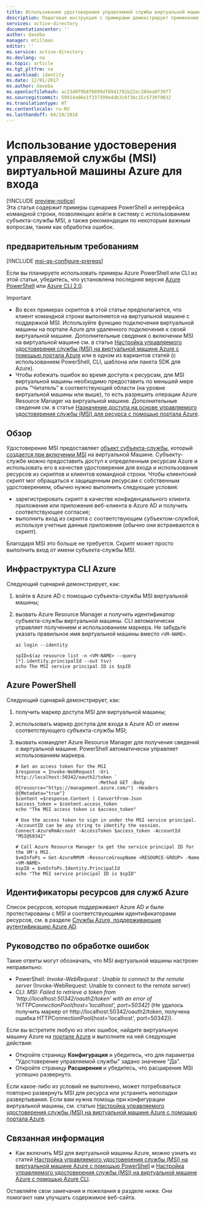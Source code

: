 ```yaml
---
title: Использование удостоверения управляемой службы виртуальной машины Azure для входа
description: Пошаговая инструкция с примерами демонстрирует применение субъекта-службы MSI виртуальной машины Azure для входа и доступа к ресурсам из клиентского скрипта.
services: active-directory
documentationcenter: ''
author: daveba
manager: mtillman
editor: ''
ms.service: active-directory
ms.devlang: na
ms.topic: article
ms.tgt_pltfrm: na
ms.workload: identity
ms.date: 12/01/2017
ms.author: daveba
ms.openlocfilehash: ac23d0f9b8f6899df6941791b22ec384ea0f3977
ms.sourcegitcommit: 59914a06e1f337399e4db3c6f3bc15c573079832
ms.translationtype: HT
ms.contentlocale: ru-RU
ms.lasthandoff: 04/19/2018
---
```

# <a name="how-to-use-an-azure-vm-managed-service-identity-msi-for-sign-in"></a>Использование удостоверения управляемой службы (MSI) виртуальной машины Azure для входа 

[!INCLUDE [preview-notice](../../../includes/active-directory-msi-preview-notice.md)]  
Эта статья содержит примеры сценариев PowerShell и интерфейса командной строки, позволяющих войти в систему с использованием субъекта-службы MSI, а также рекомендации по некоторым важным вопросам, таким как обработка ошибок.

## <a name="prerequisites"></a>предварительным требованиям

[!INCLUDE [msi-qs-configure-prereqs](../../../includes/active-directory-msi-qs-configure-prereqs.md)]

Если вы планируете использовать примеры Azure PowerShell или CLI из этой статьи, убедитесь, что установлена последняя версия [Azure PowerShell](https://www.powershellgallery.com/packages/AzureRM) или [Azure CLI 2.0](https://docs.microsoft.com/cli/azure/install-azure-cli). 

> [!IMPORTANT]
> - Во всех примерах скриптов в этой статье предполагается, что клиент командной строки выполняется на виртуальной машине с поддержкой MSI. Используйте функцию подключения виртуальной машины на портале Azure для удаленного подключения к своей виртуальной машине. Дополнительные сведения о включении MSI на виртуальной машине см. в статье [Настройка управляемого удостоверения службы (MSI) на виртуальной машине Azure с помощью портала Azure](qs-configure-portal-windows-vm.md) или в одном из вариантов статей (с использованием PowerShell, CLI, шаблона или пакета SDK для Azure). 
> - Чтобы избежать ошибок во время доступа к ресурсам, для MSI виртуальной машины необходимо предоставить по меньшей мере роль "Читатель" в соответствующей области (на уровне виртуальной машины или выше), то есть разрешить операции Azure Resource Manager на виртуальной машине. Дополнительные сведения см. в статье [Назначение доступа на основе управляемого удостоверения службы (MSI) для ресурса с помощью портала Azure](howto-assign-access-portal.md).

## <a name="overview"></a>Обзор

Удостоверение MSI предоставляет [объект субъекта-службы](../develop/active-directory-dev-glossary.md#service-principal-object), который [создается при включении MSI](overview.md#how-does-it-work) на виртуальной Машине. Субъекту-службе можно предоставить доступ к определенным ресурсам Azure и использовать его в качестве удостоверения для входа и использования ресурсов из скриптов и клиентов командной строки. Чтобы клиентский скрипт мог обращаться к защищенным ресурсам с собственным удостоверением, обычно нужно выполнить следующие условия:  

   - зарегистрировать скрипт в качестве конфиденциального клиента приложения или приложения веб-клиента в Azure AD и получить соответствующее согласие;
   - выполнить вход из скрипта с соответствующим субъектом-службой, используя учетные данные приложения (обычно они встраиваются в скрипт).

Благодаря MSI это больше не требуется. Скрипт может просто выполнить вход от имени субъекта-службы MSI. 

## <a name="azure-cli"></a>Инфраструктура CLI Azure

Следующий сценарий демонстрирует, как:

1. войти в Azure AD с помощью субъекта-службы MSI виртуальной машины;  
2. вызвать Azure Resource Manager и получить идентификатор субъекта-службы виртуальной машины. CLI автоматически управляет получением и использованием маркера. Не забудьте указать правильное имя виртуальной машины вместо `<VM-NAME>`.  

   ```azurecli
   az login --identity
   
   spID=$(az resource list -n <VM-NAME> --query [*].identity.principalId --out tsv)
   echo The MSI service principal ID is $spID
   ```

## <a name="azure-powershell"></a>Azure PowerShell

Следующий сценарий демонстрирует, как:

1. получить маркер доступа MSI для виртуальной машины;  
2. использовать маркер доступа для входа в Azure AD от имени соответствующего субъекта-службы MSI;   
3. вызвать командлет Azure Resource Manager для получения сведений о виртуальной машине. PowerShell автоматически управляет использованием маркера.  

   ```azurepowershell
   # Get an access token for the MSI
   $response = Invoke-WebRequest -Uri http://localhost:50342/oauth2/token `
                                 -Method GET -Body @{resource="https://management.azure.com/"} -Headers @{Metadata="true"}
   $content =$response.Content | ConvertFrom-Json
   $access_token = $content.access_token
   echo "The MSI access token is $access_token"

   # Use the access token to sign in under the MSI service principal. -AccountID can be any string to identify the session.
   Connect-AzureRmAccount -AccessToken $access_token -AccountId "MSI@50342"

   # Call Azure Resource Manager to get the service principal ID for the VM's MSI. 
   $vmInfoPs = Get-AzureRMVM -ResourceGroupName <RESOURCE-GROUP> -Name <VM-NAME>
   $spID = $vmInfoPs.Identity.PrincipalId
   echo "The MSI service principal ID is $spID"
   ```

## <a name="resource-ids-for-azure-services"></a>Идентификаторы ресурсов для служб Azure

Список ресурсов, которые поддерживают Azure AD и были протестированы с MSI и соответствующими идентификаторами ресурсов, см. в разделе [Службы Azure, поддерживающие аутентификацию Azure AD](overview.md#azure-services-that-support-azure-ad-authentication).

## <a name="error-handling-guidance"></a>Руководство по обработке ошибок 

Такие ответы могут обозначать, что MSI виртуальной машины настроен неправильно:

- PowerShell: *Invoke-WebRequest : Unable to connect to the remote server* (Invoke-WebRequest: Unable to connect to the remote server)
- CLI: *MSI: Failed to retrieve a token from 'http://localhost:50342/oauth2/token' with an error of 'HTTPConnectionPool(host='localhost', port=50342)* (Не удалось получить маркер от http://localhost:50342/oauth2/token, получена ошибка HTTPConnectionPool(host='localhost', port=50342)). 

Если вы встретите любую из этих ошибок, найдите виртуальную машину Azure на [портале Azure](https://portal.azure.com) и выполните на ней следующие действия:

- Откройте страницу **Конфигурация** и убедитесь, что для параметра "Удостоверение управляемой службы" задано значение "Да".
- Откройте страницу **Расширения** и убедитесь, что расширение MSI успешно развернуто.

Если какое-либо из условий не выполнено, может потребоваться повторно развернуть MSI для ресурса или устранить неполадки развертывания. Если вам нужна помощь при конфигурации виртуальной машины, см. статью [Настройка управляемого удостоверения службы (MSI) на виртуальной машине Azure с помощью портала Azure](qs-configure-portal-windows-vm.md).

## <a name="related-content"></a>Связанная информация

- Как включить MSI для виртуальной машины Azure, можно узнать из статей [Настройка управляемого удостоверения службы (MSI) на виртуальной машине Azure с помощью PowerShell](qs-configure-powershell-windows-vm.md) и [Настройка управляемого удостоверения службы (MSI) на виртуальной машине Azure с помощью Azure CLI](qs-configure-cli-windows-vm.md).

Оставляйте свои замечания и пожелания в разделе ниже. Они помогают нам улучшать содержимое веб-сайта.








